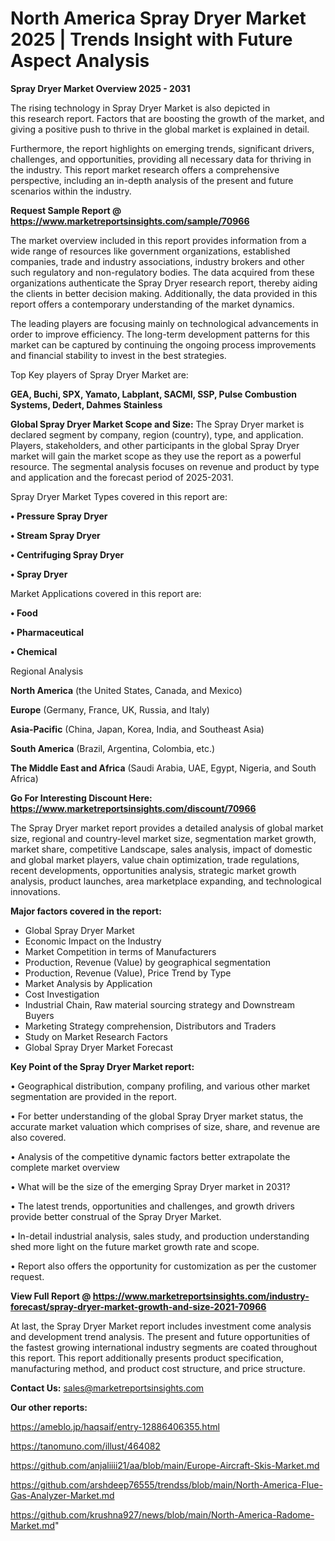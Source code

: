 # North America Spray Dryer Market 2025 | Trends Insight with Future Aspect Analysis

<Strong> Spray Dryer Market Overview 2025 - 2031</strong>

The rising technology in Spray Dryer Market is also depicted in this research report. Factors that are boosting the growth of the market, and giving a positive push to thrive in the global market is explained in detail.

Furthermore, the report highlights on emerging trends, significant drivers, challenges, and opportunities, providing all necessary data for thriving in the industry. This report market research offers a comprehensive perspective, including an in-depth analysis of the present and future scenarios within the industry.

<strong>Request Sample Report @ <a href=https://www.marketreportsinsights.com/sample/70966>https://www.marketreportsinsights.com/sample/70966</a></strong>

The market overview included in this report provides information from a wide range of resources like government organizations, established companies, trade and industry associations, industry brokers and other such regulatory and non-regulatory bodies. The data acquired from these organizations authenticate the Spray Dryer research report, thereby aiding the clients in better decision making. Additionally, the data provided in this report offers a contemporary understanding of the market dynamics.

The leading players are focusing mainly on technological advancements in order to improve efficiency. The long-term development patterns for this market can be captured by continuing the ongoing process improvements and financial stability to invest in the best strategies.

Top Key players of Spray Dryer Market are:

<strong>GEA, Buchi, SPX, Yamato, Labplant, SACMI, SSP, Pulse Combustion Systems, Dedert, Dahmes Stainless</strong>

<strong><b>Global Spray Dryer Market Scope and Size:</b></strong>
The Spray Dryer market is declared segment by company, region (country), type, and application. Players, stakeholders, and other participants in the global Spray Dryer market will gain the market scope as they use the report as a powerful resource. The segmental analysis focuses on revenue and product by type and application and the forecast period of 2025-2031.

Spray Dryer Market Types covered in this report are:

<strong>• Pressure Spray Dryer

• Stream Spray Dryer

• Centrifuging Spray Dryer

• Spray Dryer</strong>

Market Applications covered in this report are:

<strong>• Food

• Pharmaceutical

• Chemical</strong> 

Regional Analysis

<strong>North America</strong> (the United States, Canada, and Mexico)

<strong>Europe</strong> (Germany, France, UK, Russia, and Italy)

<strong>Asia-Pacific</strong> (China, Japan, Korea, India, and Southeast Asia)

<strong>South America</strong> (Brazil, Argentina, Colombia, etc.)

<strong>The Middle East and Africa</strong> (Saudi Arabia, UAE, Egypt, Nigeria, and South Africa)

<strong>Go For Interesting Discount Here: <a href=https://www.marketreportsinsights.com/discount/70966>https://www.marketreportsinsights.com/discount/70966</a></strong>

The Spray Dryer market report provides a detailed analysis of global market size, regional and country-level market size, segmentation market growth, market share, competitive Landscape, sales analysis, impact of domestic and global market players, value chain optimization, trade regulations, recent developments, opportunities analysis, strategic market growth analysis, product launches, area marketplace expanding, and technological innovations.

<strong><b>Major factors covered in the report:</b></strong>
<ul>
  <li>Global Spray Dryer Market </li>
  <li>Economic Impact on the Industry</li>
  <li>Market Competition in terms of Manufacturers</li>
  <li>Production, Revenue (Value) by geographical segmentation</li>
  <li>Production, Revenue (Value), Price Trend by Type</li>
  <li>Market Analysis by Application</li>
  <li>Cost Investigation</li>
  <li>Industrial Chain, Raw material sourcing strategy and Downstream Buyers</li>
  <li>Marketing Strategy comprehension, Distributors and Traders</li>
  <li>Study on Market Research Factors</li>
  <li>Global Spray Dryer Market Forecast</li>
</ul>

<strong><b>Key Point of the Spray Dryer Market report:</b></strong>

• Geographical distribution, company profiling, and various other market segmentation are provided in the report.

• For better understanding of the global Spray Dryer market status, the accurate market valuation which comprises of size, share, and revenue are also covered.

• Analysis of the competitive dynamic factors better extrapolate the complete market overview

• What will be the size of the emerging Spray Dryer market in 2031?

• The latest trends, opportunities and challenges, and growth drivers provide better construal of the Spray Dryer Market.

• In-detail industrial analysis, sales study, and production understanding shed more light on the future market growth rate and scope.

• Report also offers the opportunity for customization as per the customer request.

<strong><b>View Full Report @ <a href=https://www.marketreportsinsights.com/industry-forecast/spray-dryer-market-growth-and-size-2021-70966>https://www.marketreportsinsights.com/industry-forecast/spray-dryer-market-growth-and-size-2021-70966</a></b></strong>


At last, the Spray Dryer Market report includes investment come analysis and development trend analysis. The present and future opportunities of the fastest growing international industry segments are coated throughout this report. This report additionally presents product specification, manufacturing method, and product cost structure, and price structure.

<strong>Contact Us:</strong>
sales@marketreportsinsights.com

<strong>Our other reports:</strong>

<a href=https://ameblo.jp/haqsaif/entry-12886406355.html>https://ameblo.jp/haqsaif/entry-12886406355.html</a>

<a href=https://tanomuno.com/illust/464082>https://tanomuno.com/illust/464082</a>

<a href=https://github.com/anjaliiii21/aa/blob/main/Europe-Aircraft-Skis-Market.md>https://github.com/anjaliiii21/aa/blob/main/Europe-Aircraft-Skis-Market.md</a>

<a href=https://github.com/arshdeep76555/trendss/blob/main/North-America-Flue-Gas-Analyzer-Market.md>https://github.com/arshdeep76555/trendss/blob/main/North-America-Flue-Gas-Analyzer-Market.md</a>

<a href=https://github.com/krushna927/news/blob/main/North-America-Radome-Market.md>https://github.com/krushna927/news/blob/main/North-America-Radome-Market.md</a>"
